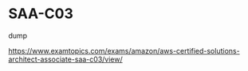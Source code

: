 # SAA-C03
dump








https://www.examtopics.com/exams/amazon/aws-certified-solutions-architect-associate-saa-c03/view/
